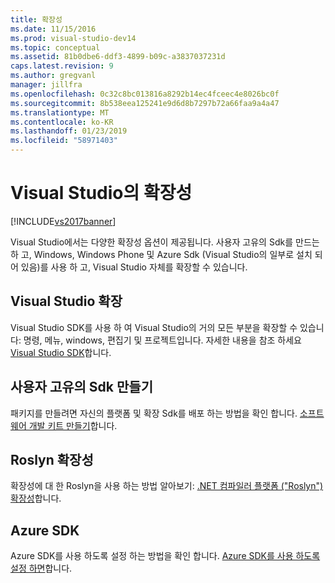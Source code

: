 ```yaml
---
title: 확장성
ms.date: 11/15/2016
ms.prod: visual-studio-dev14
ms.topic: conceptual
ms.assetid: 81b0dbe6-ddf3-4899-b09c-a3837037231d
caps.latest.revision: 9
ms.author: gregvanl
manager: jillfra
ms.openlocfilehash: 0c32c8bc013816a8292b14ec4fceec4e8026bc0f
ms.sourcegitcommit: 8b538eea125241e9d6d8b7297b72a66faa9a4a47
ms.translationtype: MT
ms.contentlocale: ko-KR
ms.lasthandoff: 01/23/2019
ms.locfileid: "58971403"
---
```

# <a name="extensibility-in-visual-studio"></a>Visual Studio의 확장성
[!INCLUDE[vs2017banner](../includes/vs2017banner.md)]

Visual Studio에서는 다양한 확장성 옵션이 제공됩니다. 사용자 고유의 Sdk를 만드는 하 고, Windows, Windows Phone 및 Azure Sdk (Visual Studio의 일부로 설치 되어 있음)를 사용 하 고, Visual Studio 자체를 확장할 수 있습니다.

## <a name="extend-visual-studio"></a>Visual Studio 확장
 Visual Studio SDK를 사용 하 여 Visual Studio의 거의 모든 부분을 확장할 수 있습니다: 명령, 메뉴, windows, 편집기 및 프로젝트입니다. 자세한 내용을 참조 하세요 [Visual Studio SDK](../extensibility/visual-studio-sdk.md)합니다.

## <a name="create-your-own-sdks"></a>사용자 고유의 Sdk 만들기
 패키지를 만들려면 자신의 플랫폼 및 확장 Sdk를 배포 하는 방법을 확인 합니다. [소프트웨어 개발 키트 만들기](../extensibility/creating-a-software-development-kit.md)합니다.

## <a name="roslyn-extensibility"></a>Roslyn 확장성
 확장성에 대 한 Roslyn을 사용 하는 방법 알아보기: [.NET 컴파일러 플랫폼 ("Roslyn") 확장성](../extensibility/dotnet-compiler-platform-roslyn-extensibility.md)합니다.

## <a name="azure-sdk"></a>Azure SDK
 Azure SDK를 사용 하도록 설정 하는 방법을 확인 합니다. [Azure SDK를 사용 하도록 설정 하면](../extensibility/enabling-the-azure-sdk.md)합니다.
